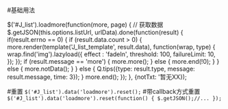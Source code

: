 #基础用法

$('#J_list').loadmore(function(more, page) {
	// 获取数据
	$.getJSON(this.options.listUrl, urlData).done(function(result) {
		if(result.errno == 0) {
			if (result.data.count > 0) {
				more.render(template('J_list_template', result.data), function(wrap, type) {
					wrap.find('img').lazyload({
						effect : 'fadeIn',
						threshold: 100,
						failureLimit: 10,
					});
				});
				if (result.message == 'more') {
					more.more();
				} else {
					more.end(!0);
				}
			} else {
				more.notData();
			}
		} else {
			Q.tips({type: result.type, message: result.message, time: 3});
		}
		more.end();
	});
}, {notTxt: '暂无XX});

#重置
`
$('#J_list').data('loadmore').reset();
`
#带callback方式重置
`
$('#J_list').data('loadmore').reset(function() {
	$.getJSON();//...
});
`
